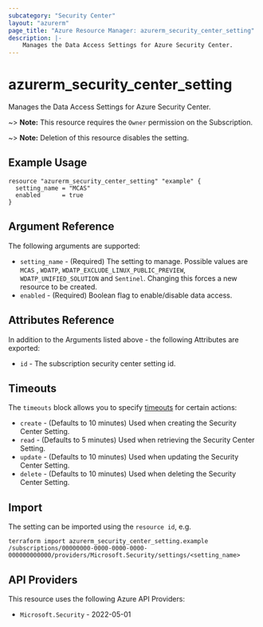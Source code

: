 ```yaml
---
subcategory: "Security Center"
layout: "azurerm"
page_title: "Azure Resource Manager: azurerm_security_center_setting"
description: |-
    Manages the Data Access Settings for Azure Security Center.
---
```


# azurerm_security_center_setting

Manages the Data Access Settings for Azure Security Center.

~> **Note:** This resource requires the `Owner` permission on the Subscription.

~> **Note:** Deletion of this resource disables the setting.

## Example Usage

```hcl
resource "azurerm_security_center_setting" "example" {
  setting_name = "MCAS"
  enabled      = true
}
```

## Argument Reference

The following arguments are supported:

* `setting_name` - (Required) The setting to manage. Possible values are `MCAS` , `WDATP`, `WDATP_EXCLUDE_LINUX_PUBLIC_PREVIEW`, `WDATP_UNIFIED_SOLUTION` and `Sentinel`. Changing this forces a new resource to be created.
* `enabled` - (Required) Boolean flag to enable/disable data access.

## Attributes Reference

In addition to the Arguments listed above - the following Attributes are exported:

* `id` - The subscription security center setting id.

## Timeouts

The `timeouts` block allows you to specify [timeouts](https://developer.hashicorp.com/terraform/language/resources/configure#define-operation-timeouts) for certain actions:

* `create` - (Defaults to 10 minutes) Used when creating the Security Center Setting.
* `read` - (Defaults to 5 minutes) Used when retrieving the Security Center Setting.
* `update` - (Defaults to 10 minutes) Used when updating the Security Center Setting.
* `delete` - (Defaults to 10 minutes) Used when deleting the Security Center Setting.

## Import

The setting can be imported using the `resource id`, e.g.

```shell
terraform import azurerm_security_center_setting.example /subscriptions/00000000-0000-0000-0000-000000000000/providers/Microsoft.Security/settings/<setting_name>
```

## API Providers
<!-- This section is generated, changes will be overwritten -->
This resource uses the following Azure API Providers:

* `Microsoft.Security` - 2022-05-01
